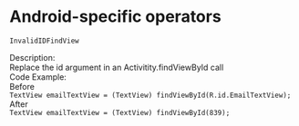 Android-specific operators
===============================================
    InvalidIDFindView
Description:<br>
Replace the id argument in an Activitity.findViewById call  <br>
Code Example:  <br>
Before <br>
    ```
    TextView emailTextView = (TextView) findViewById(R.id.EmailTextView);
    ``` <br>
After <br>
    ```
    TextView emailTextView = (TextView) findViewById(839); 
    ```
